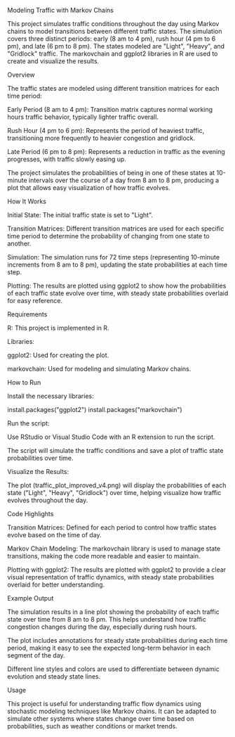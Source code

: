 Modeling Traffic with Markov Chains

This project simulates traffic conditions throughout the day using Markov chains to model transitions between different traffic states. The simulation covers three distinct periods: early (8 am to 4 pm), rush hour (4 pm to 6 pm), and late (6 pm to 8 pm). The states modeled are "Light", "Heavy", and "Gridlock" traffic. The markovchain and ggplot2 libraries in R are used to create and visualize the results.

Overview

The traffic states are modeled using different transition matrices for each time period:

Early Period (8 am to 4 pm): Transition matrix captures normal working hours traffic behavior, typically lighter traffic overall.

Rush Hour (4 pm to 6 pm): Represents the period of heaviest traffic, transitioning more frequently to heavier congestion and gridlock.

Late Period (6 pm to 8 pm): Represents a reduction in traffic as the evening progresses, with traffic slowly easing up.

The project simulates the probabilities of being in one of these states at 10-minute intervals over the course of a day from 8 am to 8 pm, producing a plot that allows easy visualization of how traffic evolves.

How It Works

Initial State: The initial traffic state is set to "Light".

Transition Matrices: Different transition matrices are used for each specific time period to determine the probability of changing from one state to another.

Simulation: The simulation runs for 72 time steps (representing 10-minute increments from 8 am to 8 pm), updating the state probabilities at each time step.

Plotting: The results are plotted using ggplot2 to show how the probabilities of each traffic state evolve over time, with steady state probabilities overlaid for easy reference.

Requirements

R: This project is implemented in R.

Libraries:

ggplot2: Used for creating the plot.

markovchain: Used for modeling and simulating Markov chains.

How to Run

Install the necessary libraries:

install.packages("ggplot2")
install.packages("markovchain")

Run the script:

Use RStudio or Visual Studio Code with an R extension to run the script.

The script will simulate the traffic conditions and save a plot of traffic state probabilities over time.

Visualize the Results:

The plot (traffic_plot_improved_v4.png) will display the probabilities of each state ("Light", "Heavy", "Gridlock") over time, helping visualize how traffic evolves throughout the day.

Code Highlights

Transition Matrices: Defined for each period to control how traffic states evolve based on the time of day.

Markov Chain Modeling: The markovchain library is used to manage state transitions, making the code more readable and easier to maintain.

Plotting with ggplot2: The results are plotted with ggplot2 to provide a clear visual representation of traffic dynamics, with steady state probabilities overlaid for better understanding.

Example Output

The simulation results in a line plot showing the probability of each traffic state over time from 8 am to 8 pm. This helps understand how traffic congestion changes during the day, especially during rush hours.



The plot includes annotations for steady state probabilities during each time period, making it easy to see the expected long-term behavior in each segment of the day.

Different line styles and colors are used to differentiate between dynamic evolution and steady state lines.

Usage

This project is useful for understanding traffic flow dynamics using stochastic modeling techniques like Markov chains. It can be adapted to simulate other systems where states change over time based on probabilities, such as weather conditions or market trends.
